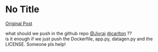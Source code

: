 # No Title

[Original Post](https://discourse.onlinedegree.iitm.ac.in/t/164277/551)

<p>what should we push in the github repo <a class="mention" href="/u/jivraj">@Jivraj</a> <a class="mention" href="/u/carlton">@carlton</a> ??<br>
is it enough if we just push the Dockerfile, app.py, datagen.py and the LICENSE. Someone pls help!</p>